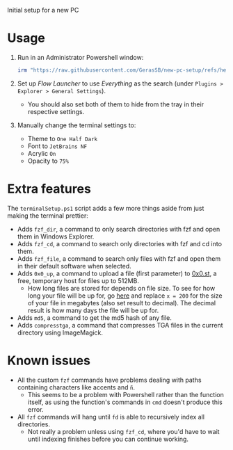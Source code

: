 Initial setup for a new PC

# Usage

1. Run in an Administrator Powershell window:

    ```ps1
    irm "https://raw.githubusercontent.com/GerasSB/new-pc-setup/refs/heads/main/setup.ps1" | iex
    ```

1. Set up _Flow Launcher_ to use _Everything_ as the search (under `Plugins >
   Explorer > General Settings`).
   * You should also set both of them to hide from the tray in their respective
     settings.
1. Manually change the terminal settings to:
    * Theme to `One Half Dark`
    * Font to `JetBrains NF`
    * Acrylic `On`
    * Opacity to `75%`

# Extra features
The `terminalSetup.ps1` script adds a few more things aside from just making
the terminal prettier: 
* Adds `fzf_dir`, a command to only search directories with fzf and open them
  in Windows Explorer.
* Adds `fzf_cd`, a command to search only directories with fzf and cd into them.
* Adds `fzf_file`, a command to search only files with fzf and open them in
  their default software when selected.
* Adds `0x0_up`, a command to upload a file (first parameter) to
  [0x0.st](https://0x0.st), a free, temporary host for files up to 512MB.
    * How long files are stored for depends on file size. To see for how long
      your file will be up for, go
      [here](https://www.wolframalpha.com/input?i=30+%2B+%28-365+%2B++30%29+*+pow%28%28x%2F512+-+1%29%2C+3%29+where+x+%3D+200)
      and replace `x = 200` for the size of your file in megabytes (also set
      result to decimal). The decimal result is how many days the file will be
      up for.
* Adds `md5`, a command to get the md5 hash of any file.
* Adds `compresstga`, a command that compresses TGA files in the current directory using ImageMagick.

# Known issues
* All the custom `fzf` commands have problems dealing with paths containing
  characters like accents and `ñ`.
    * This seems to be a problem with Powershell rather than the function
    itself, as using the function's commands in `cmd` doesn't produce this
    error.
* All `fzf` commands will hang until `fd` is able to recursively index all
  directories.
    * Not really a problem unless using `fzf_cd`, where you'd have to wait
    until indexing finishes before you can continue working.